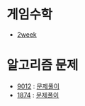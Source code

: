 # 게임수학
- [2week](https://github.com/uniye/gameMath/blob/main/DU/2week/2week.md)

# 알고리즘 문제
- [9012](https://www.acmicpc.net/problem/9012) : [문제풀이](https://github.com/uniye/Algorithm_code/blob/main/11week/9012.cpp)
- [1874](https://www.acmicpc.net/problem/1874) : [문제풀이](https://github.com/uniye/Algorithm_code/blob/main/11week/1874.cpp)
